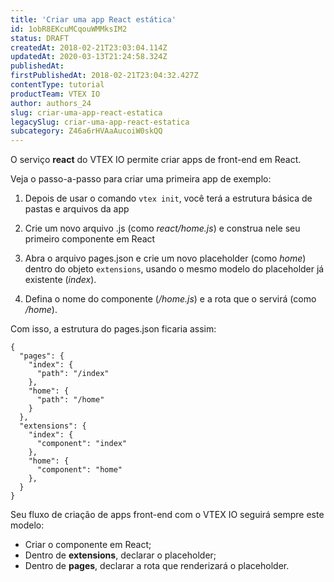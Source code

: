 ```yaml
---
title: 'Criar uma app React estática'
id: 1obR8EKcuMCqouWMMksIM2
status: DRAFT
createdAt: 2018-02-21T23:03:04.114Z
updatedAt: 2020-03-13T21:24:58.324Z
publishedAt: 
firstPublishedAt: 2018-02-21T23:04:32.427Z
contentType: tutorial
productTeam: VTEX IO
author: authors_24
slug: criar-uma-app-react-estatica
legacySlug: criar-uma-app-react-estatica
subcategory: Z46a6rHVAaAucoiW0skQQ
---
```


O serviço __react__ do VTEX IO permite criar apps de front-end em React.

Veja o passo-a-passo para criar uma primeira app de exemplo:

1. Depois de usar o comando `vtex init`, você terá a estrutura básica de pastas e arquivos da app

2. Crie um novo arquivo .js (como _react/home.js_) e construa nele seu primeiro componente em React

3. Abra o arquivo pages.json e crie um novo placeholder (como _home_) dentro do objeto `extensions`, usando o mesmo modelo do placeholder já existente (_index_).

4. Defina o nome do componente (_/home.js_) e a rota que o servirá (como _/home_).

Com isso, a estrutura do pages.json ficaria assim:

```
{
  "pages": {
    "index": {
      "path": "/index"
    },
    "home": {
      "path": "/home"
    }
  },
  "extensions": {
    "index": {
      "component": "index"
    },
    "home": {
      "component": "home"
    },
  }
}
```

Seu fluxo de criação de apps front-end com o VTEX IO seguirá sempre este modelo:

- Criar o componente em React;
- Dentro de __extensions__, declarar o placeholder;
- Dentro de __pages__, declarar a rota que renderizará o placeholder.
